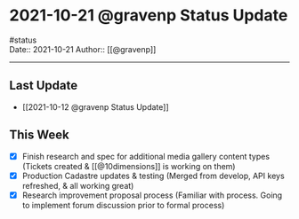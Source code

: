 # 2021-10-21 @gravenp Status Update
#status  
Date:: 2021-10-21
Author:: [[@gravenp]]  

---

## Last Update
- [[2021-10-12 @gravenp Status Update]]

## This Week
- [x] Finish research and spec for additional media gallery content types (Tickets created & [[@10dimensions]] is working on them)
- [x] Production Cadastre updates & testing (Merged from develop, API keys refreshed, & all working great)
- [x] Research improvement proposal process (Familiar with process. Going to implement forum discussion prior to formal process)